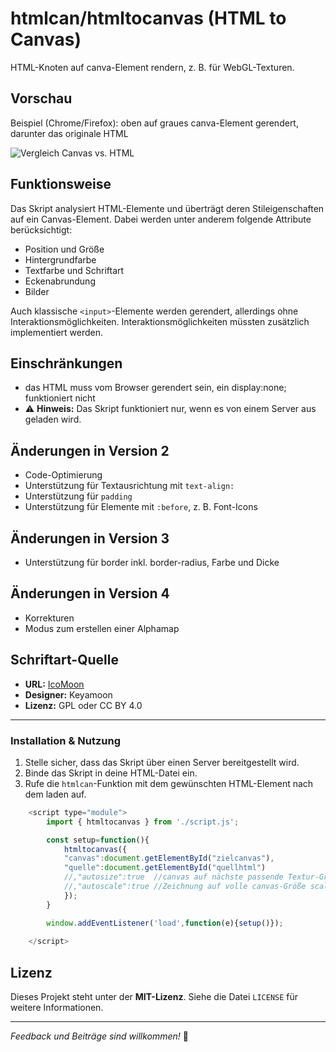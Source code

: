# htmlcan/htmltocanvas (HTML to Canvas)

HTML-Knoten auf canva-Element rendern, z. B. für WebGL-Texturen.

## Vorschau
Beispiel (Chrome/Firefox): oben auf graues canva-Element gerendert, darunter das originale HTML

![Vergleich Canvas vs. HTML](https://raw.githubusercontent.com/polygontwist/htmlcan/refs/heads/main/screenshot.png)

## Funktionsweise
Das Skript analysiert HTML-Elemente und überträgt deren Stileigenschaften auf ein Canvas-Element. 
Dabei werden unter anderem folgende Attribute berücksichtigt:

- Position und Größe
- Hintergrundfarbe
- Textfarbe und Schriftart
- Eckenabrundung
- Bilder

Auch klassische `<input>`-Elemente werden gerendert, allerdings ohne Interaktionsmöglichkeiten. Interaktionsmöglichkeiten müssten zusätzlich implementiert werden.

## Einschränkungen
- das HTML muss vom Browser gerendert sein, ein display:none; funktioniert nicht
- ⚠️ **Hinweis:** Das Skript funktioniert nur, wenn es von einem Server aus geladen wird.

## Änderungen in Version 2
- Code-Optimierung
- Unterstützung für Textausrichtung mit `text-align:`
- Unterstützung für `padding`
- Unterstützung für Elemente mit `:before`, z. B. Font-Icons

## Änderungen in Version 3
- Unterstützung für border inkl. border-radius, Farbe und Dicke

## Änderungen in Version 4
- Korrekturen
- Modus zum erstellen einer Alphamap

## Schriftart-Quelle
- **URL:** [IcoMoon](https://icomoon.io/#icons-icomoon)
- **Designer:** Keyamoon
- **Lizenz:** GPL oder CC BY 4.0

---

### Installation & Nutzung
1. Stelle sicher, dass das Skript über einen Server bereitgestellt wird.
2. Binde das Skript in deine HTML-Datei ein.
3. Rufe die `htmlcan`-Funktion mit dem gewünschten HTML-Element nach dem laden auf.

```js
	<script type="module">
		import { htmltocanvas } from './script.js';	

		const setup=function(){
			htmltocanvas({
			"canvas":document.getElementById("zielcanvas"),
			"quelle":document.getElementById("quellhtml")
			//,"autosize":true  //canvas auf nächste passende Textur-Größe setzen (64,128,256,512,1024,2048)
			//,"autoscale":true //Zeichnung auf volle canvas-Größe scalieren
			});
		}

		window.addEventListener('load',function(e){setup()});
		
	</script>
```

## Lizenz
Dieses Projekt steht unter der **MIT-Lizenz**. Siehe die Datei `LICENSE` für weitere Informationen.

---

_Feedback und Beiträge sind willkommen!_ 🚀

